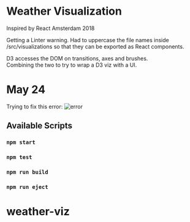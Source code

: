 # Weather Visualization

Inspired by React Amsterdam 2018 <br>

Getting a Linter warning. Had to uppercase the file names inside /src/visualizations so that they can be exported as React components. <br>

D3 accesses the DOM on transitions, axes and brushes. <br>
Combining the two to try to wrap a D3 viz with a UI.

# May 24
Trying to fix this error:
![error](public/error/png)


## Available Scripts

### `npm start`
### `npm test`
### `npm run build`
### `npm run eject`
# weather-viz
